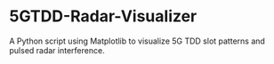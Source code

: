 # 5GTDD-Radar-Visualizer
A Python script using Matplotlib to visualize 5G TDD slot patterns and pulsed radar interference.
